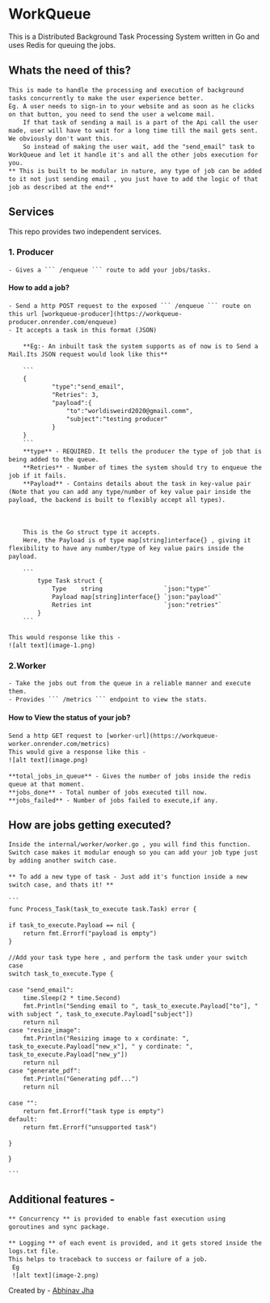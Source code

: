 # WorkQueue

This is a Distributed Background Task Processing System written in Go and uses Redis for queuing the jobs.

## Whats the need of this?
    This is made to handle the processing and execution of background tasks concurrently to make the user experience better.
    Eg. A user needs to sign-in to your website and as soon as he clicks on that button, you need to send the user a welcome mail.
        If that task of sending a mail is a part of the Api call the user made, user will have to wait for a long time till the mail gets sent. We obviously don't want this.
        So instead of making the user wait, add the "send_email" task to WorkQueue and let it handle it's and all the other jobs execution for you.
    ** This is built to be modular in nature, any type of job can be added to it not just sending email , you just have to add the logic of that job as described at the end**

## Services

This repo provides two independent services.

### 1. Producer
    - Gives a ``` /enqueue ``` route to add your jobs/tasks.
    
#### How to add a job?
    - Send a http POST request to the exposed ``` /enqueue ``` route on this url [workqueue-producer](https://workqueue-producer.onrender.com/enqueue)
    - It accepts a task in this format (JSON)

        **Eg:- An inbuilt task the system supports as of now is to Send a Mail.Its JSON request would look like this**

        ```
        {
                "type":"send_email",
                "Retries": 3,
                "payload":{
                    "to":"worldisweird2020@gmail.comm",
                    "subject":"testing producer"
                }
        }
        ```
        **type** - REQUIRED. It tells the producer the type of job that is being added to the queue.
        **Retries** - Number of times the system should try to enqueue the job if it fails.
        **Payload** - Contains details about the task in key-value pair (Note that you can add any type/number of key value pair inside the payload, the backend is built to flexibly accept all types).



        This is the Go struct type it accepts.
        Here, the Payload is of type map[string]interface{} , giving it flexibility to have any number/type of key value pairs inside the payload.
    
        ``` 
            type Task struct {
                Type    string                 `json:"type"`
                Payload map[string]interface{} `json:"payload"`
                Retries int                    `json:"retries"`
            }
        ```
    
    This would response like this - 
    ![alt text](image-1.png)

### 2.Worker
    - Take the jobs out from the queue in a reliable manner and execute them.
    - Provides ``` /metrics ``` endpoint to view the stats.

#### How to View the status of your job? 
    Send a http GET request to [worker-url](https://workqueue-worker.onrender.com/metrics)
    This would give a response like this - 
    ![alt text](image.png)

    **total_jobs_in_queue** - Gives the number of jobs inside the redis queue at that moment.
    **jobs_done** - Total number of jobs executed till now.
    **jobs_failed** - Number of jobs failed to execute,if any.

## How are jobs getting executed?
    Inside the internal/worker/worker.go , you will find this function.
    Switch case makes it modular enough so you can add your job type just by adding another switch case.

    ** To add a new type of task - Just add it's function inside a new switch case, and thats it! **

    ```
    func Process_Task(task_to_execute task.Task) error {

	if task_to_execute.Payload == nil {
		return fmt.Errorf("payload is empty")
	}

	//Add your task type here , and perform the task under your switch case
	switch task_to_execute.Type {

	case "send_email":
		time.Sleep(2 * time.Second)
		fmt.Println("Sending email to ", task_to_execute.Payload["to"], " with subject ", task_to_execute.Payload["subject"])
		return nil
	case "resize_image":
		fmt.Println("Resizing image to x cordinate: ", task_to_execute.Payload["new_x"], " y cordinate: ", task_to_execute.Payload["new_y"])
		return nil
	case "generate_pdf":
		fmt.Println("Generating pdf...")
		return nil

	case "":
		return fmt.Errorf("task type is empty")
	default:
		return fmt.Errorf("unsupported task")

	}
}

    ```

## Additional features - 
    ** Concurrency ** is provided to enable fast execution using goroutines and sync package.

    ** Logging ** of each event is provided, and it gets stored inside the logs.txt file.
    This helps to traceback to success or failure of a job.
     Eg 
     ![alt text](image-2.png)


Created by - [Abhinav Jha](https://x.com/AbhinavXJ)